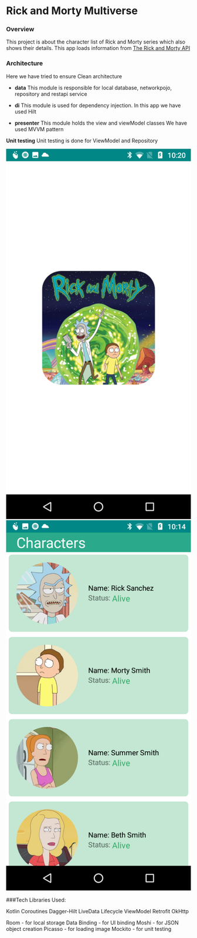 # Rick and Morty Multiverse

### Overview
This project is about the character list of Rick and Morty series which also shows their details.
This app loads information from [The Rick and Morty API](https://rickandmortyapi.com/api/)

### Architecture

Here we have tried to ensure Clean architecture

- **data**  This module is responsible for local database, networkpojo, repository and restapi service

- **di** This module is used for dependency injection. In this app we have used Hilt

- **presenter** This module holds the view and viewModel classes
  We have used MVVM pattern

**Unit testing**
Unit testing is done for ViewModel and Repository

![My Image](/ss4.png)
![My Image](/ss1.png)

###Tech Libraries Used:

Kotlin Coroutines
Dagger-Hilt
LiveData
Lifecycle
ViewModel
Retrofit
OkHttp

Room - for local storage
Data Binding - for UI binding
Moshi - for JSON object creation
Picasso - for loading image
Mockito - for unit testing












